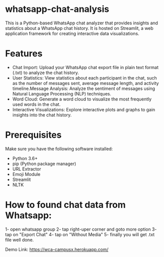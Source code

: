 # whatsapp-chat-analysis
This is a Python-based WhatsApp chat analyzer that provides insights and statistics about a WhatsApp chat history. It is hosted on Streamlit, a web application framework for creating interactive data visualizations.

# Features
- Chat Import: Upload your WhatsApp chat export file in plain text format (.txt) to analyze the chat history.
- User Statistics: View statistics about each participant in the chat, such as the number of messages sent, average message length, and activity timeline.Message Analysis: Analyze the sentiment of messages using Natural Language Processing (NLP) techniques.
- Word Cloud: Generate a word cloud to visualize the most frequently used words in the chat.
- Interactive Visualizations: Explore interactive plots and graphs to gain insights into the chat history.

# Prerequisites
Make sure you have the following software installed:

- Python 3.6+
- pip (Python package manager)
- URL Extractor
- Emoji Module
- Streamlit
- NLTK

# How to found chat data from Whatsapp:
1- open whatsapp group
2- tap right-uper corner and goto more option
3- tap on "Export Chat"
4- tap on "Without Media"
5- finally you will get .txt file well done.


Demo Link: https://wca-campusx.herokuapp.com/

